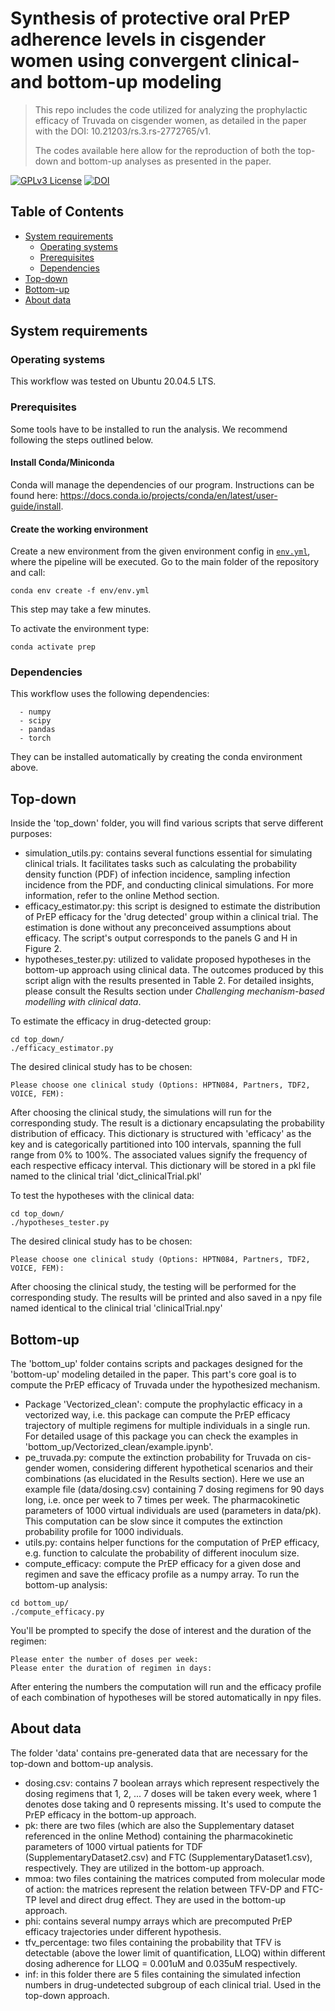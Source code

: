 # Synthesis of protective oral PrEP adherence levels in cisgender women using convergent clinical- and bottom-up modeling
> This repo includes the code utilized for analyzing the prophylactic efficacy of Truvada on cisgender women, as detailed in the paper with the DOI: 10.21203/rs.3.rs-2772765/v1.
> 
> The codes available here allow for the reproduction of both the top-down and bottom-up analyses as presented in the paper.

[![GPLv3 License](https://img.shields.io/badge/License-GPL%20v3-yellow.svg)](https://opensource.org/licenses/) [![DOI](https://zenodo.org/badge/616463573.svg)](https://zenodo.org/badge/latestdoi/616463573)

## Table of Contents
-   [System requirements](#system-requirements)
      -   [Operating systems](#operating-systems)
      -   [Prerequisites](#prerequisites)
      -   [Dependencies](#dependencies)
- [Top-down](#Top-down)
- [Bottom-up](#Bottom-up)
- [About data](#About-data)

## System requirements

### Operating systems
This workflow was tested on Ubuntu 20.04.5 LTS.

### Prerequisites
Some tools have to be installed to run the analysis. We recommend following the steps outlined below.

#### Install Conda/Miniconda

Conda will manage the dependencies of our program. Instructions can be found here: https://docs.conda.io/projects/conda/en/latest/user-guide/install.


#### Create the working environment

Create a new environment from the given environment config in [`env.yml`](./env/env.yml), where the pipeline will be executed.
Go to the main folder of the repository and call:

```
conda env create -f env/env.yml
```

This step may take a few minutes.

To activate the environment type:

```
conda activate prep
```

### Dependencies

This workflow uses the following dependencies:

```
  - numpy
  - scipy
  - pandas
  - torch
```
They can be installed automatically by creating the conda environment above. 

## Top-down
Inside the 'top_down' folder, you will find various scripts that serve different purposes:
* simulation_utils.py: contains several functions essential for simulating clinical trials. It facilitates tasks such as calculating the probability density function (PDF) of infection incidence, sampling infection incidence from the PDF, and conducting clinical simulations. For more information, refer to the online Method section. 
* efficacy_estimator.py: this script is designed to estimate the distribution of PrEP efficacy for the 'drug detected' group within a clinical trial. The estimation is done without any preconceived assumptions about efficacy. The script's output corresponds to the panels G and H in Figure 2. 
* hypotheses_tester.py: utilized to validate proposed hypotheses in the bottom-up approach using clinical data. The outcomes produced by this script align with the results presented in Table 2. For detailed insights, please consult the Results section under *Challenging mechanism-based modelling with clinical data*. 

To estimate the efficacy in drug-detected group:
```
cd top_down/
./efficacy_estimator.py
```
The desired clinical study has to be chosen: 
```commandline
Please choose one clinical study (Options: HPTN084, Partners, TDF2, VOICE, FEM): 
```
After choosing the clinical study, the simulations will run for the corresponding study. The result is a dictionary encapsulating the probability distribution of efficacy. This dictionary is structured with 'efficacy' as the key and is categorically partitioned into 100 intervals, spanning the full range from 0% to 100%. The associated values signify the frequency of each respective efficacy interval. This dictionary will be stored in a pkl file named to the clinical trial 'dict_clinicalTrial.pkl'



To test the hypotheses with the clinical data:
```
cd top_down/
./hypotheses_tester.py
```
The desired clinical study has to be chosen: 
```commandline
Please choose one clinical study (Options: HPTN084, Partners, TDF2, VOICE, FEM): 
```
After choosing the clinical study, the testing will be performed for the corresponding study. The results will be printed and also saved in a npy file named identical to the clinical trial 'clinicalTrial.npy'

## Bottom-up
The 'bottom_up' folder contains scripts and packages designed for the 'bottom-up' modeling detailed in the paper. This part's core goal is to compute the PrEP efficacy of Truvada under the hypothesized mechanism. 
* Package 'Vectorized_clean': compute the prophylactic efficacy 
in a vectorized way, i.e. this package can compute the PrEP efficacy trajectory of multiple 
regimens for multiple individuals in a single run. For detailed usage of this package you can 
check the examples in 'bottom_up/Vectorized_clean/example.ipynb'. 
* pe_truvada.py: compute the extinction probability for Truvada on cis-gender women, considering different hypothetical scenarios and their combinations (as elucidated in the Results section). Here we use an example file (data/dosing.csv) containing 
7 dosing regimens for 90 days long, i.e. once per week to 7 times per week. The pharmacokinetic parameters 
of 1000 virtual individuals are used (parameters in data/pk). This computation can be slow since it computes the extinction probability profile for 1000 individuals. 
* utils.py: contains helper functions for the computation of PrEP efficacy, e.g. function to calculate 
the probability of different inoculum size.
* compute_efficacy: compute the PrEP efficacy for a given dose and regimen and save the efficacy profile 
as a numpy array. 
To run the bottom-up  analysis:
```
cd bottom_up/
./compute_efficacy.py
```
You'll be prompted to specify the dose of interest and the duration of the regimen:
```
Please enter the number of doses per week: 
Please enter the duration of regimen in days: 
```
After entering the numbers the computation will run and the efficacy profile of each combination of hypotheses 
will be stored automatically in npy files.  

## About data
The folder 'data' contains pre-generated data that are necessary for the top-down and bottom-up analysis. 
* dosing.csv: contains 7 boolean arrays which represent respectively the dosing regimens that 1, 2, ... 7 doses will be taken every week, where 1 denotes dose taking and 0 represents missing. It's used to compute the PrEP efficacy in the bottom-up approach.
* pk: there are two files (which are also the Supplementary dataset referenced in the online Method) containing the pharmacokinetic parameters of 1000 virtual patients for TDF (SupplementaryDataset2.csv) and FTC (SupplementaryDataset1.csv), respectively. They are utilized in the bottom-up approach.
* mmoa: two files containing the matrices computed from molecular mode of action: the matrices represent the relation between TFV-DP and FTC-TP level and direct drug effect. They are used in the bottom-up approach.
* phi: contains several numpy arrays which are precomputed PrEP efficacy trajectories under different hypothesis. 
* tfv_percentage: two files containing the probability that TFV is detectable (above the lower limit of quantification, LLOQ) within different dosing adherence for LLOQ = 0.001uM and 0.035uM respectively. 
* inf: in this folder there are 5 files containing the simulated infection numbers in drug-undetected subgroup of each clinical trial. Used in the top-down approach.  

